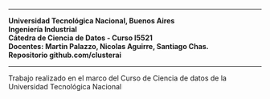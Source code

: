 ____
__Universidad Tecnológica Nacional, Buenos Aires__<br/>
__Ingeniería Industrial__<br/>
__Cátedra de Ciencia de Datos - Curso I5521__<br/>
__Docentes: Martin Palazzo, Nicolas Aguirre, Santiago Chas.__<br/>
__Repositorio github.com/clusterai__
____

Trabajo realizado en el marco del Curso de Ciencia de datos de la Universidad Tecnológica Nacional

